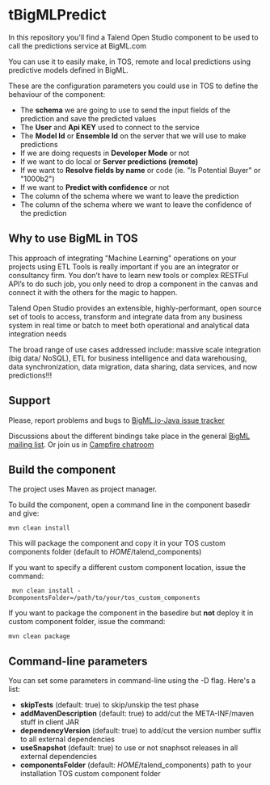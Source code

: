 tBigMLPredict
=============

In this repository you'll find a Talend Open Studio component to be used to call the predictions service at BigML.com

You can use it to easily make, in TOS, remote and local predictions using predictive models defined in BigML.

These are the configuration parameters you could use in TOS to define the behaviour of the component:

* The **schema** we are going to use to send the input fields of the prediction and save the predicted values
* The **User** and **Api KEY** used to connect to the service
* The **Model Id** or **Ensemble Id** on the server that we will use to make predictions
* If we are doing requests in **Developer Mode** or not
* If we want to do local or **Server predictions (remote)**
* If we want to **Resolve fields by name** or code (ie. "Is Potential Buyer" or "1000b2")
* If we want to **Predict with confidence** or not
* The column of the schema where we want to leave the prediction
* The column of the schema where we want to leave the confidence of the prediction

## Why to use BigML in TOS

This approach of integrating "Machine Learning" operations on your projects using ETL Tools is really important if you are an integrator or consultancy firm. You don’t have to learn new tools or complex RESTFul API’s to do such job, you only need to drop a component in the canvas and connect it with the others for the magic to happen.

Talend Open Studio provides an extensible, highly-performant, open source set of tools to access, transform and integrate data from any business system in real time or batch to meet both operational and analytical data integration needs

The broad range of use cases addressed include: massive scale integration (big data/ NoSQL), ETL for business intelligence and data warehousing, data synchronization, data migration, data sharing, data services, and now predictions!!!

## Support

Please, report problems and bugs to [BigML.io-Java issue tracker](https://github.com/javinp/bigml-java/issues)

Discussions about the different bindings take place in the general [BigML mailing list](http://groups.google.com/group/bigml). Or join us in [Campfire chatroom](https://bigmlinc.campfirenow.com/f20a0)

## Build the component

The project uses Maven as project manager.

To build the component, open a command line in the component basedir  and give:

    mvn clean install

This will package the component and copy it in your TOS custom components folder (default to $HOME$/talend_components)

If you want to specify a different custom component location, issue the command:

     mvn clean install -DcomponentsFolder=/path/to/your/tos_custom_components

If you want to package the component in the basedire but **not** deploy it in custom component folder, issue the command:

    mvn clean package


## Command-line parameters
You can set some parameters in command-line using the -D flag. Here's a list:

* **skipTests** (default: true) to skip/unskip the test phase
* **addMavenDescription** (default: true) to add/cut the META-INF/maven stuff in client JAR
* **dependencyVersion** (default: true) to add/cut the version number suffix to all external dependencies
* **useSnapshot** (default: true) to use or not snaphsot releases in all external dependencies
* **componentsFolder** (default: $HOME$/talend_components) path to your installation TOS custom component folder   


